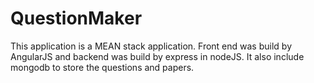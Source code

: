 # QuestionMaker
This application is a MEAN stack application. Front end was build by AngularJS and backend was build by express in nodeJS. 
It also include mongodb to store the questions and papers. 
